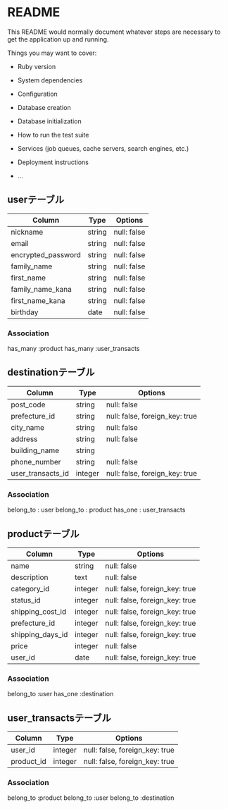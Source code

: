 # README

This README would normally document whatever steps are necessary to get the
application up and running.

Things you may want to cover:

* Ruby version

* System dependencies

* Configuration

* Database creation

* Database initialization

* How to run the test suite

* Services (job queues, cache servers, search engines, etc.)

* Deployment instructions

* ...
## userテーブル

| Column               | Type       | Options                        |
| -------              | ---------- | ------------------------------ |
| nickname             | string     | null: false               |
| email                | string     | null: false               |
| encrypted_password   | string     | null: false               |  
| family_name          | string     | null: false               |           
| first_name           | string     | null: false               |
| family_name_kana     | string     | null: false               |
| first_name_kana      | string     | null: false               |
| birthday             | date       | null: false               |

### Association
has_many :product
has_many :user_transacts

## destinationテーブル

| Column  | Type       | Options                                |
| ------- | ---------- | ------------------------------         |
| post_code            | string     | null: false               |
| prefecture_id        | string     | null: false, foreign_key: true|              
| city_name            | string     | null: false               |
| address              | string     | null: false               |
| building_name        | string     |                           |
| phone_number         | string     | null: false               |
| user_transacts_id    | integer     | null: false, foreign_key: true|
### Association
belong_to : user
belong_to : product
has_one : user_transacts


## productテーブル

| Column  | Type          | Options                                 |
| ------- | ----------    | ------------------------------          |
| name                    | string      | null: false                |           
| description             | text        | null: false                |
| category_id             | integer     | null: false, foreign_key: true |           
| status_id               | integer     | null: false, foreign_key: true |
| shipping_cost_id        | integer     | null: false, foreign_key: true |
| prefecture_id           | integer     | null: false, foreign_key: true |
| shipping_days_id        | integer     | null: false, foreign_key: true |
| price                   | integer     | null: false               |
| user_id                 | date        | null: false, foreign_key: true|

### Association
belong_to :user
has_one :destination

## user_transactsテーブル

| Column              | Type       | Options                        |
| -------             | ---------- | ------------------------------ |
| user_id             | integer     | null: false, foreign_key: true|
| product_id          | integer     | null: false, foreign_key: true|              

### Association
belong_to :product
belong_to :user
belong_to :destination